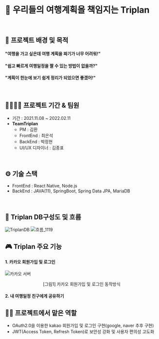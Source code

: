 # 🛫 우리들의 여행계획을 책임지는 Triplan
<br>

## 🔎 프로젝트 배경 및 목적
#### "여행을 가고 싶은데 여행 계획을 짜기가 너무 어려워!"<br>
#### "쉽고 빠르게 여행일정을 짤 수 있는 방법이 없을까?"<br>
#### "계획이 한눈에 보기 쉽게 정리가 되었으면 좋겠어!"<br>
<br>

## 👨‍👨‍👦‍👦 프로젝트 기간 & 팀원
* 기간 : 2021.11.08 ~ 2022.02.11
* **TeamTriplan**
  * PM : 김환
  * FrontEnd : 최은석
  * BackEnd : 박정현
  * UI/UX 디자이너 : 김종표
<br>

## ⚙ 기술 스택
* FrontEnd : React Native, Node.js
* BackEnd : JAVA(11), SpringBoot, Spring Data JPA, MariaDB 
<br>

## 💾 Triplan DB구성도 및 흐름
![TriplanDB](https://user-images.githubusercontent.com/88026773/149624041-45503293-8e1f-462f-9e6d-6d0414f51da3.PNG)
![흐름_1119](https://user-images.githubusercontent.com/88026773/144074483-6344ffc6-d26b-4465-8b20-d6f3baebf541.PNG)
<br>

## 🎮 Triplan 주요 기능
#### 1. 카카오 회원가입 및 로그인
![카카오 서버](https://user-images.githubusercontent.com/88026773/148561323-ce041d13-61ca-4830-8cc5-b6431eafe1a0.PNG)
<p align="center">[그림1] 카카오 회원가입 및 로그인 동작방식</p>

#### 2. 내 여행일정 친구에게 공유하기

## 👩‍🔧 프로젝트에서 맡은 역할
* OAuth2.0을 이용한 kakao 회원가입 및 로그인 구현(google, naver 추후 구현)
* JWT(Access Token, Refresh Token)로 보안성 강화 및 사용자 편의성 고도화
<br>
<!--
## 💡 프로젝트를 통해 배운점
--!>
